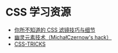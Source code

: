 # CSS 学习资源

- [你所不知道的 CSS 滤镜技巧与细节](https://www.cnblogs.com/coco1s/p/7519460.html)
- [幽灵元素技术（MichałCzernow's hack）](https://riptutorial.com/zh-CN/css/example/4072/%e5%b9%bd%e7%81%b5%e5%85%83%e7%b4%a0%e6%8a%80%e6%9c%af-micha%c5%82czernow-s-hack-)
- [CSS-TRICKS](https://css-tricks.com/)
